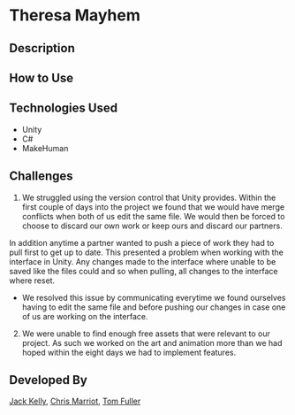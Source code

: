 # Theresa Mayhem

## Description

## How to Use

## Technologies Used

- Unity
- C#
- MakeHuman

## Challenges

1. We struggled using the version control that Unity provides. Within the first couple of days into the project we found that we would have merge conflicts when both of us edit the same file. We would then be forced to choose to discard our own work or keep ours and discard our partners.  
  
 In addition anytime a partner wanted to push a piece of work they had to pull first to get up to date. This presented a problem when working with the interface in Unity. Any changes made to the interface where unable to be saved like the files could and so when pulling, all changes to the interface where reset.
  
  - We resolved this issue by communicating everytime we found ourselves having to edit the same file and before pushing our changes in case one of us are working on the interface.
  
2. We were unable to find enough free assets that were relevant to our project. As such we worked on the art and animation more than we had hoped within the eight days we had to implement features.
 
## Developed By

[Jack Kelly](https://github.com/JWKelly29), [Chris Marriot](https://github.com/Chrixs), [Tom Fuller](https://github.com/tomfuller)
